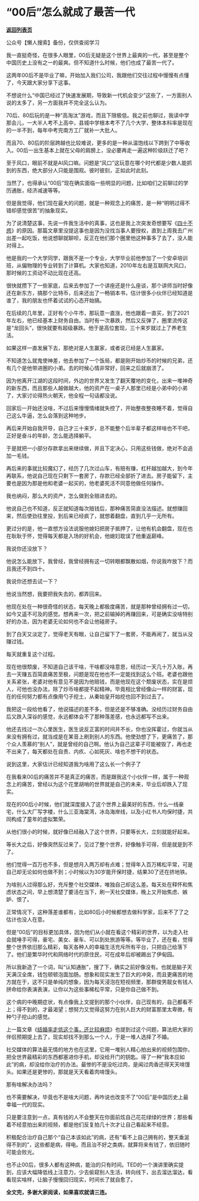 # “00后”怎么就成了最苦一代

[**返回列表页**](/gzh/九边)

公众号【懒人搜索】备份，仅供查阅学习

我一直挺奇怪，在很多人眼里，00后无疑是这个世界上最爽的一代，甚至是整个中国历史上没有之一的最爽。但不知道什么时候，他们也成了最苦一代了。

这两年00后不是毕业了嘛，开始加入我们公司，我跟他们交往过程中慢慢有点懂了，今天跟大家分享下这事。

不想说什么“中国已经过了快速发展期，导致新一代机会变少”这些了，一方面别人说的太多了，另一方面我并不完全这么认为。

70后、80后玩的是一种“高淘汰”游戏，而且下限极低。我之前也聊过，我读中学那会儿，一大半人考不上高中，县城中学根本考不了几个大学，整体本科率是现在的一半不到，每年中考完南方工厂就补一大批人。

而且70、80后的阶层跨越也比较难说，更多的是一种从温饱线以下跨到了中等收入。00后一出生基本上就在父母的肩膀上，没必要再走一遍这种阶级跃迁了吧？

至于风口，眼前不就是AI风口嘛。问题是“风口”这玩意在哪个时代都是少数人能抓到的东西，绝大部分人只能是围观。彼时彼刻，正如此时此刻。

当然了，也得承认“00后”现在确实面临一些明显的问题，比如咱们之前聊过的学历通胀，经济减速等等。

但是我觉得，他们现在最大的问题，就是一种观念上的痛苦，是一种“明明过得不错却感觉很苦”的抽象现实。

为了说清楚这事，先说一件我生活中的真事，这也是我上次突发奇想要写《[四十不惑](https://mp.weixin.qq.com/s?__biz=MzUzMjY0NDY4Ng==&mid=2247502863&idx=1&sn=4e72026c12262b2aa4d74e67149cb90c&scene=21#wechat_redirect)》的原因。那篇文章里没提这事也是因为没找当事人要授权，直到上周我去广州出差一起吃饭，他说想聊就聊呗，反正在他们那个圈里他这种事多了去了，没人能对得上。

他是我的一个大学同学，跟我不是一个专业，大学毕业前他参加了一个安卓培训班，从偏物理的专业转到了计算机。大家也知道，2010年左右是互联网大风口，那时候的工资动不动比现在还高。  

很快就攒下了一些家底，后来去参加了一个讲座还是什么座谈，那个讲师当时好像还在新东方，搞那个比特币，后来还出了一畅销本书，估计很多小伙伴已经知道是谁了，我的朋友也怀着试试的心态开始搞。  

在后续的几年里，正好有个小牛市，那玩意一直涨，他也跟着一直买，到了2021年左右，他已经基本上财务自由。当时有一次暴跌，然后又反弹了，圈里流传这是“龙回头”，很快就要有超级暴跌。他于是高位套现，三十来岁就过上了养老生活。

如果这样一直发展下去，那绝对是人生赢家，或者说已经是人生赢家。  

不知道怎么就鬼使神差，他去参加了一个饭局，都是刚开始炒币的时候的兄弟，还有几个是他带进圈的小弟。去的时候心情非常好，回来之后就崩溃了。

因为他离开江湖的这段时间，外边的世界又发生了翻天覆地的变化，出来一堆神奇的新东西，而且那些人越做越大，他的资产在一桌子人那里已经是小弟中的小弟了，大家讨论得热火朝天，他全程一句话都没说。

回家后一开始还没啥，不过后来慢慢情绪就失控了，开始整夜整夜睡不着，觉得自己这么牛逼，怎么会落到这种地步。

再后来开始自我开导，自己才三十来岁，总不能整个后半辈子都这样啥也不干吧，正好是奋斗的年龄，怎么能选择躺平。  

于是就把一小部分存款拿出来继续做，并且下定决心，只用这些钱做，绝对不会追加一毛钱。

再后来的事就比较魔幻了，经历了几次过山车，有赔有赚，杠杆越加越大，到今年再联系，他说自己现在只剩下一套房了，存款已经全部折了进去。房子能留下，主要也是因为那是他和老婆一起买的，他老婆死活不同意他做任何操作。

我也纳闷，那么大的资产，怎么做到全赔进去的。

他说自己也不知道，反正就知道每次赔钱后，那种痛苦简直没法描述。就想赚回来，然后使劲往里投，到后来已经疯了，就想着翻盘，直到几乎一无所有。

更过分的是，他一直想方设法说服他媳妇把房子抵押了，让他有机会翻盘，现在也在耿耿于怀，觉得每天都是入场的好机会，他媳妇耽误了他重返巅峰。

我说你还没放下？

他说怎么能放下，我曾经，我曾经拥有这一切转眼都飘散如烟，你说我咋放下？而且我还不到四十。

我说你还想去试一下？  

他说当然想，我要把我失去的，都弄回来。

他现在处在一种很奇怪的状态，每天晚上都极度痛苦，就是那种曾经拥有过一切，如今又遥不可及的感觉。想再来一次，把之前输掉的再赚回来，可是确实没啥特别好的办法，因为老婆无论如何也不会让他碰房子。  

到了白天又淡定了，觉得老天有眼，让自己留下了一套房，不能再闹了，就当从没赚过钱。

每天就重复这个过程。

现在他很颓废，不知道自己该干啥，干啥都没啥意思，经历过一天几十万入账，再去一天赚五百简直痛苦至极，问题是现在他也不一定能找到这么个班。老婆也跟他关系紧张，老婆对他有意见不是因为他赔钱，而是他现在这个颓废状态，实在是烦人，可他也没办法，除了炒币啥都提不起精神。毕竟相比曾经像山一样的财富，现在的任何努力都有点像用勺子挖土，从秦始皇开始挖也回不到过去了。

我把这一段给他看了，他说描述的差不多，但是还是不够准确。没经历过财务自由后又跌入深谷的感觉，永远都体会不了那种落差感，也永远都写不出来。

他还去找过一次心里医生，医生说反正富的时间并不长，你也没挥霍过，你就当从来没有拥有过，就当成是在某音上刷到别人的东西。他使劲想了下，更痛苦了，那个众人羡慕的“别人”，就是曾经的自己啊。他认为自己这辈子可能被毁了，再也走不出来了，每天都处在自责、内疚、心如死灰、啥也不想干的状态。

说到这里，大家估计已经知道我为啥用了这么长一个例子了

在我看来00后的痛苦并不是真正的痛苦，而是跟我这个小伙伴一样，属于一种观念上的痛苦，曾经以为这个花里胡哨的世界就是自己的未来，毕业后却跌入了现实。

现在的00后小时候，他们就深度接入了这个世界上最美好的东西，什么一线豪宅，什么大厂写字楼，什么三亚海棠湾，冰岛海岸线，以及小红书人均保时捷，共同构成了童年的虚拟繁荣。

从他们很小的时候，就好像已经融入了这个世界，只要等长大，立刻就能好起来。

等长大之后，好像突然反过来了，见过了整个世界，好像触手可得，但是就是到不了。  

他们觉得一百万也不多，但是想月入两万却有点难；觉得年入百万稀松平常，可是自己却无论如何也做不到；小时候以为30岁能开保时捷，结果30了还在挤地铁。

为啥别人过得那么好，充斥整个社交媒体，唯独自己却这么差。每天处在释怀和焦虑状态之间，早上想清楚了要活在当下，刷一天社交媒体，晚上又开始焦虑、嫉妒、恨了。

正常情况下，这种落差谁都有，比如80后小时候都想去做科学家，后来不了了之估计也没人在意。

但是“00后”的目标更加具体，因为他们从小就在看这个精彩的世界，以为走入社会就唾手可得，豪宅、美女、豪车、可以到处旅游等等。等毕业了，还在看，觉得整个世界依旧那么精彩，每天各种人的幸福生活充斥所有平台，只把自己给落下了。他们是繁华时代和网络时代的原住民，可在成年后却被踢出了伊甸园。

所以我新造了一个词，叫“认知通胀”，搜了下，确实之前好像没有。也就是脑子天天满汉全席，钱包顿顿泡面加肠。想象和现实发生了巨大的冲突，而且更痛苦的地方就在于，这不只是单纯的想象，因为每天浸泡在短视频里，那群俊男靓女有钱人拼命给你表演表演，让你以为这些事稀松平常，只是你自己做不到。

这个病的中晚期症状，有点像我上文提到的那个小伙伴，自己现有的，自己都看不上；得不到的，才最渴望；想努力又觉得这努力在别人巨大的财富那里太卑微，有种勺子挖山的感觉。

上一篇文章《[结婚率走低这个事，还比较麻烦](https://mp.weixin.qq.com/s?__biz=MzUzMjY0NDY4Ng==&mid=2247502972&idx=1&sn=0c99b6e1192ad4cb80b12a577fcb3859&scene=21#wechat_redirect)》也提到过这个问题，算法把大家的伴侣预期提上去了，现实却找不到那么一个人，于是一堆人选择了不婚。

社交媒体的算法最无情的地方也在这里，它用一堆别人精心拍出来的视频包围你，把全世界最精彩的东西都塞进你手机，却没给开门的钥匙。得了一种“我本应如此”的病，却没给你治疗的办法。最惨的不是没吃过肉，是闻过肉香还得天天啃馒头。如果还是更惨的，那就是天天看着肉啃馒头。

那有啥解决办法吗？

也不需要解决，毕竟也不是啥大问题，再咋说也改变不了“00后”是中国历史上最幸福一代的现实。

只是要注意到一点，真有钱的人不会整天在你面前炫自己花花绿绿的世界；那些看着不经意拍出来的视频，都是他们反复拍几十次才让自己看起来不经意。  

积极配合治疗自己那个“自己本该如此”的病，还有“看不上自己拥有的，整天垂涎得不到的”，这些都是病，得电。而且治不好之类病，就算将来有钱了，依旧随时可能会败光。

也不止00后，很多人都有这种病，能治的只有时间。TED的一个演讲里确实提到，应该大幅降低线上注意力，少去偷窥别人生活，转向线下，出去溜达溜达，看看现实啥样，让脑子慢慢回归现实，时间长了就自愈了。

**全文完，多谢大家阅读，如果喜欢就请三连。**

